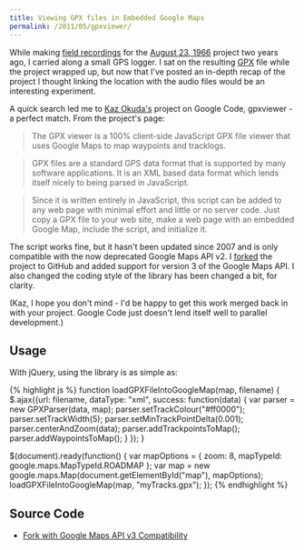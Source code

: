 ```yaml
---
title: Viewing GPX files in Embedded Google Maps
permalink: /2011/05/gpxviewer/
---
```


While making [field recordings](/2011/05/august23-audio/) for the
[August 23, 1966](/2011/05/august23/) project two years ago, I carried
along a small GPS logger. I sat on the resulting
[GPX](http://en.wikipedia.org/wiki/GPS_eXchange_Format) file while the project
wrapped up, but now that I've posted an in-depth recap of the project I thought
linking the location with the audio files would be an interesting experiment.

A quick search led me to [Kaz Okuda's](http://notions.okuda.ca/) project on
Google Code, gpxviewer - a perfect match. From the project's page:

> The GPX viewer is a 100% client-side JavaScript GPX file viewer that uses
Google Maps to map waypoints and tracklogs.

> GPX files are a standard GPS data format that is supported by many software
applications. It is an XML based data format which lends itself nicely to being
parsed in JavaScript.

> Since it is written entirely in JavaScript, this script can be added to any web
page with minimal effort and little or no server code. Just copy a GPX file to
your web site, make a web page with an embedded Google Map, include the script,
and initialize it.

The script works fine, but it hasn't been updated since 2007 and is only
compatible with the now deprecated Google Maps API v2. I
[forked](https://github.com/peplin/gpxviewer) the project to
GitHub and added support for version 3 of the Google Maps API. I also changed
the coding style of the library has been changed a bit, for clarity.

(Kaz, I hope you don't mind - I'd be happy to get this work merged back in with
your project. Google Code just doesn't lend itself well to parallel
development.)

## Usage

With jQuery, using the library is as simple as:

{% highlight js %}
function loadGPXFileIntoGoogleMap(map, filename) {
    $.ajax({url: filename,
        dataType: "xml",
        success: function(data) {
          var parser = new GPXParser(data, map);
          parser.setTrackColour("#ff0000");
          parser.setTrackWidth(5);
          parser.setMinTrackPointDelta(0.001);
          parser.centerAndZoom(data);
          parser.addTrackpointsToMap();
          parser.addWaypointsToMap();
        }
    });
}

$(document).ready(function() {
    var mapOptions = {
      zoom: 8,
      mapTypeId: google.maps.MapTypeId.ROADMAP
    };
    var map = new google.maps.Map(document.getElementById("map"),
        mapOptions);
    loadGPXFileIntoGoogleMap(map, "myTracks.gpx");
});
{% endhighlight %}

## Source Code

* [Fork with Google Maps API v3 Compatibility](https://github.com/peplin/gpxviewer)
